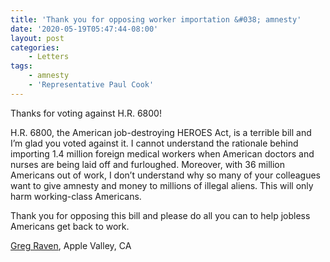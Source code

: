 ```yaml
---
title: 'Thank you for opposing worker importation &#038; amnesty'
date: '2020-05-19T05:47:44-08:00'
layout: post
categories:
    - Letters
tags:
    - amnesty
    - 'Representative Paul Cook'
---
```


Thanks for voting against H.R. 6800!

H.R. 6800, the American job-destroying HEROES Act, is a terrible bill and I’m glad you voted against it. I cannot understand the rationale behind importing 1.4 million foreign medical workers when American doctors and nurses are being laid off and furloughed. Moreover, with 36 million Americans out of work, I don’t understand why so many of your colleagues want to give amnesty and money to millions of illegal aliens. This will only harm working-class Americans.

Thank you for opposing this bill and please do all you can to help jobless Americans get back to work.

[Greg Raven](https://www.gregraven.org/), Apple Valley, CA